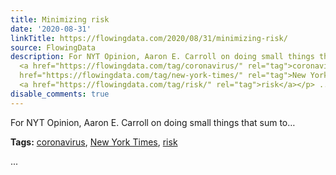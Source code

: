 ```yaml
---
title: Minimizing risk
date: '2020-08-31'
linkTitle: https://flowingdata.com/2020/08/31/minimizing-risk/
source: FlowingData
description: For NYT Opinion, Aaron E. Carroll on doing small things that sum to&#8230;<p><strong>Tags:</strong>
  <a href="https://flowingdata.com/tag/coronavirus/" rel="tag">coronavirus</a>, <a
  href="https://flowingdata.com/tag/new-york-times/" rel="tag">New York Times</a>,
  <a href="https://flowingdata.com/tag/risk/" rel="tag">risk</a></p> ...
disable_comments: true
---
```

For NYT Opinion, Aaron E. Carroll on doing small things that sum to&#8230;<p><strong>Tags:</strong> <a href="https://flowingdata.com/tag/coronavirus/" rel="tag">coronavirus</a>, <a href="https://flowingdata.com/tag/new-york-times/" rel="tag">New York Times</a>, <a href="https://flowingdata.com/tag/risk/" rel="tag">risk</a></p> ...